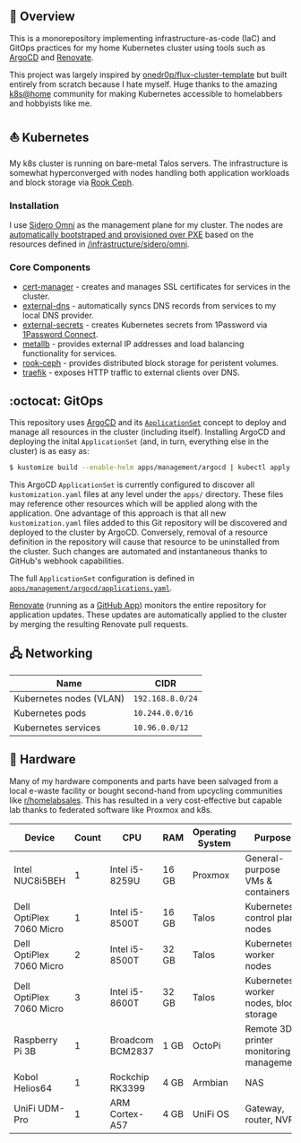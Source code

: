 ## 📖 Overview

This is a monorepository implementing infrastructure-as-code (IaC) and GitOps practices for my home Kubernetes cluster using tools such as [ArgoCD](https://github.com/argoproj/argo-cd) and [Renovate](https://github.com/renovatebot/renovate).

This project was largely inspired by [onedr0p/flux-cluster-template](https://github.com/onedr0p/flux-cluster-template) but built entirely from scratch because I hate myself. Huge thanks to the amazing [k8s@home](https://discord.gg/sTMX7Vh) community for making Kubernetes accessible to homelabbers and hobbyists like me.

## ⛵ Kubernetes

My k8s cluster is running on bare-metal Talos servers. The infrastructure is somewhat hyperconverged with nodes handling both application workloads and block storage via [Rook Ceph](https://github.com/rook/rook).

### Installation

I use [Sidero Omni](https://www.siderolabs.com/platform/saas-for-kubernetes/) as the management plane for my cluster. The nodes are [automatically bootstraped and provisioned over PXE](https://omni.siderolabs.com/docs/how-to-guides/how-to-register-a-bare-metal-machine-pxe/) based on the resources defined in [/infrastructure/sidero/omni](https://github.com/jdmcmahan/home-ops/tree/main/infrastructure/sidero/omni).

### Core Components

- [cert-manager](https://github.com/cert-manager/cert-manager) - creates and manages SSL certificates for services in the cluster.
- [external-dns](https://github.com/kubernetes-sigs/external-dns) - automatically syncs DNS records from services to my local DNS provider.
- [external-secrets](https://github.com/external-secrets/external-secrets/) - creates Kubernetes secrets from 1Password via [1Password Connect](https://github.com/1Password/connect).
- [metallb](https://github.com/metallb/metallb) - provides external IP addresses and load balancing functionality for services.
- [rook-ceph](https://github.com/rook/rook) - provides distributed block storage for peristent volumes.
- [traefik](https://github.com/traefik/traefik) - exposes HTTP traffic to external clients over DNS.

## :octocat: GitOps

This repository uses [ArgoCD](https://github.com/argoproj/argo-cd) and its [`ApplicationSet`](https://argo-cd.readthedocs.io/en/stable/user-guide/application-set) concept to deploy and manage all resources in the cluster (including itself). Installing ArgoCD and deploying the inital `ApplicationSet` (and, in turn, everything else in the cluster) is as easy as:

```bash
$ kustomize build --enable-helm apps/management/argocd | kubectl apply -f -
```

This ArgoCD `ApplicationSet` is currently configured to discover all `kustomization.yaml` files at any level under the `apps/` directory. These files may reference other resources which will be applied along with the application. One advantage of this approach is that all new `kustomization.yaml` files added to this Git repository will be discovered and deployed to the cluster by ArgoCD. Conversely, removal of a resource definition in the repository will cause that resource to be uninstalled from the cluster. Such changes are automated and instantaneous thanks to GitHub's webhook capabilities.

The full `ApplicationSet` configuration is defined in [`apps/management/argocd/applications.yaml`](apps/management/argocd/applications.yaml).

[Renovate](https://github.com/renovatebot/renovate) (running as a [GitHub App](https://github.com/apps/renovate)) monitors the entire repository for application updates. These updates are automatically applied to the cluster by merging the resulting Renovate pull requests.

## 🖧 Networking

| Name                    | CIDR              |
|-------------------------|-------------------|
| Kubernetes nodes (VLAN) | `192.168.8.0/24`  |
| Kubernetes pods         | `10.244.0.0/16`   |
| Kubernetes services     | `10.96.0.0/12`    |

## 🔧 Hardware

Many of my hardware components and parts have been salvaged from a local e-waste facility or bought second-hand from upcycling communities like [r/homelabsales](https://www.reddit.com/r/homelabsales). This has resulted in a very cost-effective but capable lab thanks to federated software like Proxmox and k8s.

| Device                      | Count | CPU              | RAM   | Operating System | Purpose                                      |
|-----------------------------|-------|------------------|-------|------------------|----------------------------------------------|
| Intel NUC8i5BEH             | 1     | Intel i5-8259U   | 16 GB | Proxmox          | General-purpose VMs & containers             |
| Dell OptiPlex 7060 Micro    | 1     | Intel i5-8500T   | 16 GB | Talos            | Kubernetes control plane nodes               |
| Dell OptiPlex 7060 Micro    | 2     | Intel i5-8500T   | 32 GB | Talos            | Kubernetes worker nodes                      |
| Dell OptiPlex 7060 Micro    | 3     | Intel i5-8600T   | 32 GB | Talos            | Kubernetes worker nodes, block storage       |
| Raspberry Pi 3B             | 1     | Broadcom BCM2837 | 1 GB  | OctoPi           | Remote 3D printer monitoring & management    |
| Kobol Helios64              | 1     | Rockchip RK3399  | 4 GB  | Armbian          | NAS                                          |
| UniFi UDM-Pro               | 1     | ARM Cortex-A57   | 4 GB  | UniFi OS         | Gateway, router, NVR                         |
